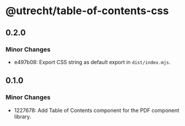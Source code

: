 # @utrecht/table-of-contents-css

## 0.2.0

### Minor Changes

- e497b08: Export CSS string as default export in `dist/index.mjs`.

## 0.1.0

### Minor Changes

- 1227678: Add Table of Contents component for the PDF component library.
